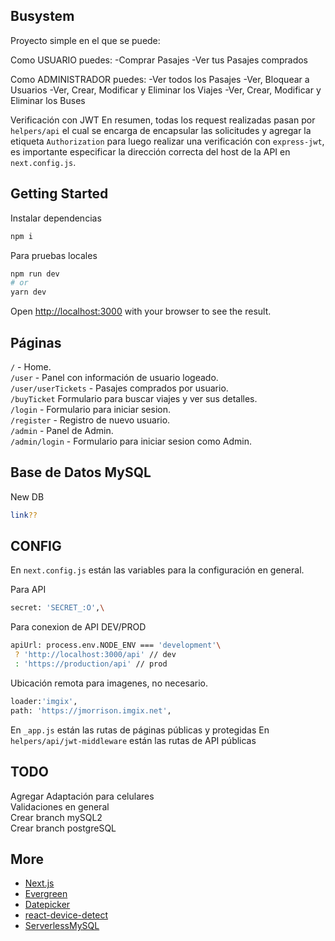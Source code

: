 ## Busystem

Proyecto simple en el que se puede:

Como USUARIO puedes:
-Comprar Pasajes
-Ver tus Pasajes comprados

Como ADMINISTRADOR puedes:
-Ver todos los Pasajes
-Ver, Bloquear a Usuarios
-Ver, Crear, Modificar y Eliminar los Viajes
-Ver, Crear, Modificar y Eliminar los Buses

Verificación con JWT
En resumen, todas los request realizadas pasan por `helpers/api` el cual se encarga de encapsular las solicitudes y
agregar la etiqueta `Authorization` para luego realizar una verificación con `express-jwt`, es importante especificar la dirección
correcta del host de la API en `next.config.js`.

## Getting Started

Instalar dependencias

```bash
npm i
```

Para pruebas locales

```bash
npm run dev
# or
yarn dev
```

Open [http://localhost:3000](http://localhost:3000) with your browser to see the result.

## Páginas

`/` - Home. \
`/user` - Panel con información de usuario logeado.\
`/user/userTickets` - Pasajes comprados por usuario.\
`/buyTicket` Formulario para buscar viajes y ver sus detalles.\
`/login` - Formulario para iniciar sesion.\
`/register` - Registro de nuevo usuario.\
`/admin` - Panel de Admin.\
`/admin/login` - Formulario para iniciar sesion como Admin.

## Base de Datos MySQL

New DB

```bash
link??
```

## CONFIG

En `next.config.js` están las variables para la configuración en general.

Para API
```bash
secret: 'SECRET_:O',\
```

Para conexion de API DEV/PROD
```bash
apiUrl: process.env.NODE_ENV === 'development'\
 ? 'http://localhost:3000/api' // dev
 : 'https://production/api' // prod
```

Ubicación remota para imagenes, no necesario.
```bash
loader:'imgix',
path: 'https://jmorrison.imgix.net',
```

En `_app.js` están las rutas de páginas públicas y protegidas
En `helpers/api/jwt-middleware` están las rutas de API públicas

## TODO

Agregar Adaptación para celulares \
Validaciones en general \
Crear branch mySQL2 \
Crear branch postgreSQL


## More

- [Next.js](https://nextjs.org/docs)
- [Evergreen](https://evergreen.segment.com)
- [Datepicker](https://reactdatepicker.com)
- [react-device-detect](https://github.com/duskload/react-device-detect)
- [ServerlessMySQL](https://github.com/jeremydaly/serverless-mysql)
